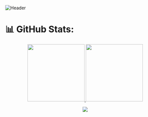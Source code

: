 ![Header](https://capsule-render.vercel.app/api?type=waving&height=300&color=gradient&text=Victor%20de%20Melo%20Roston&section=header&textBg=false&fontAlign=50&fontAlignY=50&desc=Computer%20Engineering)

# 📊 GitHub Stats:
<p align="center">
  <a href="https://github.com/seu-usuario">
    <img height="180em" src="https://github-readme-stats.vercel.app/api?username=VRoston&theme=dark&hide_border=false&include_all_commits=true&count_private=true"/>
    <img height="180em" src="https://github-readme-stats.vercel.app/api/top-langs/?username=VRoston&theme=dark&hide_border=false&include_all_commits=true&count_private=true&layout=compact"/>
  </a>
</p>
<p align="center">
  <a href="https://git.io/streak-stats">
    <img src="https://nirzak-streak-stats.vercel.app/?user=VRoston&theme=dark&hide_border=false" />
  </a>
</p>
